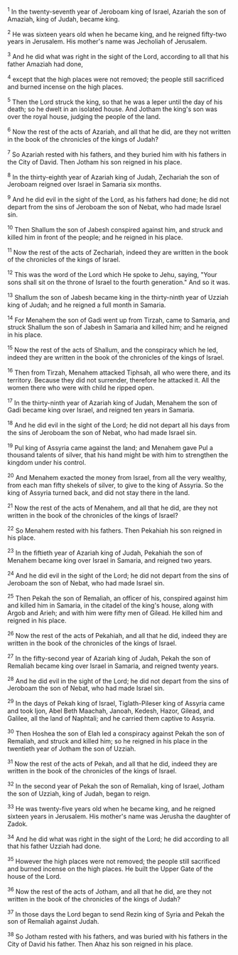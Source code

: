 <sup>1</sup> 
In the twenty-seventh year of Jeroboam king of Israel, Azariah the son of Amaziah, king of Judah, became king. 

<sup>2</sup> 
He was sixteen years old when he became king, and he reigned fifty-two years in Jerusalem. His mother's name was Jecholiah of Jerusalem. 

<sup>3</sup> 
And he did what was right in the sight of the Lord, according to all that his father Amaziah had done, 

<sup>4</sup> 
except that the high places were not removed; the people still sacrificed and burned incense on the high places. 

<sup>5</sup> 
Then the Lord struck the king, so that he was a leper until the day of his death; so he dwelt in an isolated house. And Jotham the king's son was over the royal house, judging the people of the land. 

<sup>6</sup> 
Now the rest of the acts of Azariah, and all that he did, are they not written in the book of the chronicles of the kings of Judah? 

<sup>7</sup> 
So Azariah rested with his fathers, and they buried him with his fathers in the City of David. Then Jotham his son reigned in his place.

<sup>8</sup> 
In the thirty-eighth year of Azariah king of Judah, Zechariah the son of Jeroboam reigned over Israel in Samaria six months. 

<sup>9</sup> 
And he did evil in the sight of the Lord, as his fathers had done; he did not depart from the sins of Jeroboam the son of Nebat, who had made Israel sin. 

<sup>10</sup> 
Then Shallum the son of Jabesh conspired against him, and struck and killed him in front of the people; and he reigned in his place. 

<sup>11</sup> 
Now the rest of the acts of Zechariah, indeed they are written in the book of the chronicles of the kings of Israel. 

<sup>12</sup> 
This was the word of the Lord which He spoke to Jehu, saying, "Your sons shall sit on the throne of Israel to the fourth generation." And so it was.

<sup>13</sup> 
Shallum the son of Jabesh became king in the thirty-ninth year of Uzziah king of Judah; and he reigned a full month in Samaria. 

<sup>14</sup> 
For Menahem the son of Gadi went up from Tirzah, came to Samaria, and struck Shallum the son of Jabesh in Samaria and killed him; and he reigned in his place. 

<sup>15</sup> 
Now the rest of the acts of Shallum, and the conspiracy which he led, indeed they are written in the book of the chronicles of the kings of Israel. 

<sup>16</sup> 
Then from Tirzah, Menahem attacked Tiphsah, all who were there, and its territory. Because they did not surrender, therefore he attacked it. All the women there who were with child he ripped open.

<sup>17</sup> 
In the thirty-ninth year of Azariah king of Judah, Menahem the son of Gadi became king over Israel, and reigned ten years in Samaria. 

<sup>18</sup> 
And he did evil in the sight of the Lord; he did not depart all his days from the sins of Jeroboam the son of Nebat, who had made Israel sin. 

<sup>19</sup> 
Pul king of Assyria came against the land; and Menahem gave Pul a thousand talents of silver, that his hand might be with him to strengthen the kingdom under his control. 

<sup>20</sup> 
And Menahem exacted the money from Israel, from all the very wealthy, from each man fifty shekels of silver, to give to the king of Assyria. So the king of Assyria turned back, and did not stay there in the land. 

<sup>21</sup> 
Now the rest of the acts of Menahem, and all that he did, are they not written in the book of the chronicles of the kings of Israel? 

<sup>22</sup> 
So Menahem rested with his fathers. Then Pekahiah his son reigned in his place.

<sup>23</sup> 
In the fiftieth year of Azariah king of Judah, Pekahiah the son of Menahem became king over Israel in Samaria, and reigned two years. 

<sup>24</sup> 
And he did evil in the sight of the Lord; he did not depart from the sins of Jeroboam the son of Nebat, who had made Israel sin. 

<sup>25</sup> 
Then Pekah the son of Remaliah, an officer of his, conspired against him and killed him in Samaria, in the citadel of the king's house, along with Argob and Arieh; and with him were fifty men of Gilead. He killed him and reigned in his place. 

<sup>26</sup> 
Now the rest of the acts of Pekahiah, and all that he did, indeed they are written in the book of the chronicles of the kings of Israel.

<sup>27</sup> 
In the fifty-second year of Azariah king of Judah, Pekah the son of Remaliah became king over Israel in Samaria, and reigned twenty years. 

<sup>28</sup> 
And he did evil in the sight of the Lord; he did not depart from the sins of Jeroboam the son of Nebat, who had made Israel sin. 

<sup>29</sup> 
In the days of Pekah king of Israel, Tiglath-Pileser king of Assyria came and took Ijon, Abel Beth Maachah, Janoah, Kedesh, Hazor, Gilead, and Galilee, all the land of Naphtali; and he carried them captive to Assyria. 

<sup>30</sup> 
Then Hoshea the son of Elah led a conspiracy against Pekah the son of Remaliah, and struck and killed him; so he reigned in his place in the twentieth year of Jotham the son of Uzziah. 

<sup>31</sup> 
Now the rest of the acts of Pekah, and all that he did, indeed they are written in the book of the chronicles of the kings of Israel.

<sup>32</sup> 
In the second year of Pekah the son of Remaliah, king of Israel, Jotham the son of Uzziah, king of Judah, began to reign. 

<sup>33</sup> 
He was twenty-five years old when he became king, and he reigned sixteen years in Jerusalem. His mother's name was Jerusha the daughter of Zadok. 

<sup>34</sup> 
And he did what was right in the sight of the Lord; he did according to all that his father Uzziah had done. 

<sup>35</sup> 
However the high places were not removed; the people still sacrificed and burned incense on the high places. He built the Upper Gate of the house of the Lord. 

<sup>36</sup> 
Now the rest of the acts of Jotham, and all that he did, are they not written in the book of the chronicles of the kings of Judah? 

<sup>37</sup> 
In those days the Lord began to send Rezin king of Syria and Pekah the son of Remaliah against Judah. 

<sup>38</sup> 
So Jotham rested with his fathers, and was buried with his fathers in the City of David his father. Then Ahaz his son reigned in his place.